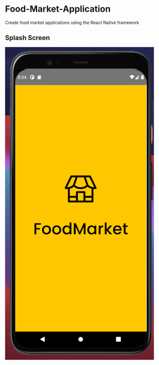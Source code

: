 # Food-Market-Application
Create food market applications using the React Native framework

## Splash Screen
![Splash Screen](https://github.com/YPratitis/Food-Market-Application/blob/main/foodMarket/src/screenshoot/Splash.png)

